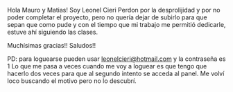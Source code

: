 Hola Mauro y Matias!
Soy Leonel Cieri
Perdon por la desprolijidad y por no poder completar el proyecto, pero no quería dejar de subirlo para que sepan que como pude y con el tiempo que mi trabajo me permitió dedicarle, estuve ahí siguiendo las clases.

Muchísimas gracias!!
Saludos!!

PD: para loguearse pueden usar leonelcieri@hotmail.com y la contraseña es 1
Lo que me pasa a veces cuando me voy a loguear es que tengo que hacerlo dos veces para que al segundo intento se acceda al panel. Me volví loco buscando el motivo pero no lo descubrí.
